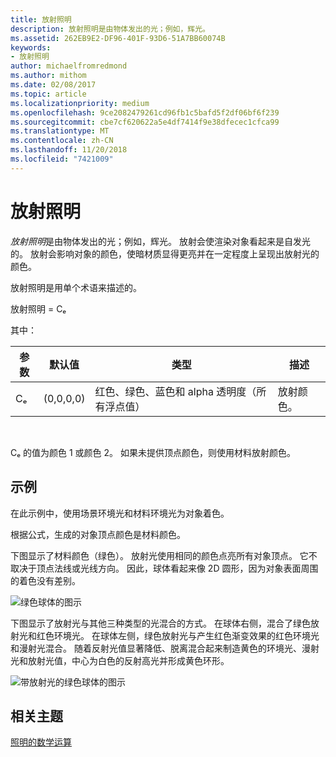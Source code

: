 ```yaml
---
title: 放射照明
description: 放射照明是由物体发出的光；例如，辉光。
ms.assetid: 262EB9E2-DF96-401F-93D6-51A7BB60074B
keywords:
- 放射照明
author: michaelfromredmond
ms.author: mithom
ms.date: 02/08/2017
ms.topic: article
ms.localizationpriority: medium
ms.openlocfilehash: 9ce2082479261cd96fb1c5bafd5f2df06bf6f239
ms.sourcegitcommit: cbe7cf620622a5e4df7414f9e38dfecec1cfca99
ms.translationtype: MT
ms.contentlocale: zh-CN
ms.lasthandoff: 11/20/2018
ms.locfileid: "7421009"
---
```

# <a name="emissive-lighting"></a>放射照明


*放射照明*是由物体发出的光；例如，辉光。 放射会使渲染对象看起来是自发光的。 放射会影响对象的颜色，使暗材质显得更亮并在一定程度上呈现出放射光的颜色。

放射照明是用单个术语来描述的。

放射照明 = Cₑ

其中：

| 参数 | 默认值 | 类型                                                                 | 描述     |
|-----------|---------------|----------------------------------------------------------------------|-----------------|
| Cₑ        | (0,0,0,0)     | 红色、绿色、蓝色和 alpha 透明度（所有浮点值） | 放射颜色。 |

 

Cₑ 的值为颜色 1 或颜色 2。 如果未提供顶点颜色，则使用材料放射颜色。

## <a name="span-idexamplespanspan-idexamplespanspan-idexamplespanexample"></a><span id="Example"></span><span id="example"></span><span id="EXAMPLE"></span>示例


在此示例中，使用场景环境光和材料环境光为对象着色。

根据公式，生成的对象顶点颜色是材料颜色。

下图显示了材料颜色（绿色）。 放射光使用相同的颜色点亮所有对象顶点。 它不取决于顶点法线或光线方向。 因此，球体看起来像 2D 圆形，因为对象表面周围的着色没有差别。

![绿色球体的图示](images/lighte.jpg)

下图显示了放射光与其他三种类型的光混合的方式。 在球体右侧，混合了绿色放射光和红色环境光。 在球体左侧，绿色放射光与产生红色渐变效果的红色环境光和漫射光混合。 随着反射光值显著降低、脱离混合起来制造黄色的环境光、漫射光和放射光值，中心为白色的反射高光并形成黄色环形。

![带放射光的绿色球体的图示](images/lightadse.jpg)

## <a name="span-idrelated-topicsspanrelated-topics"></a><span id="related-topics"></span>相关主题


[照明的数学运算](mathematics-of-lighting.md)

 

 




